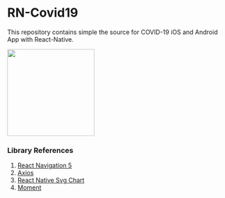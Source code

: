 # RN-Covid19
This repository contains simple the source for COVID-19 iOS and Android App with React-Native.

<span><img src="https://i.imgur.com/D3i8dbq.png" width="200" />
</span>


### Library References
1. [React Navigation 5](https://github.com/react-navigation/react-navigation)
2. [Axios](https://github.com/axios/axios)
3. [React Native Svg Chart](https://github.com/JesperLekland/react-native-svg-charts)
4. [Moment](https://github.com/moment/moment)
